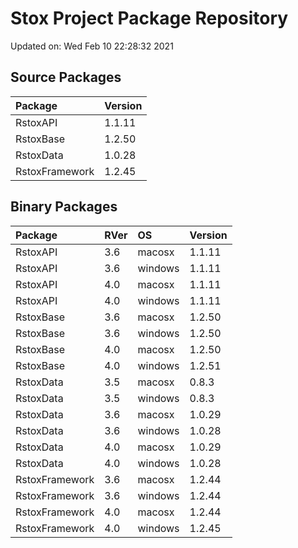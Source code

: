 # Stox Project Package Repository


Updated on: Wed Feb 10 22:28:32 2021
## Source Packages

|Package        |Version |
|:--------------|:-------|
|RstoxAPI       |1.1.11  |
|RstoxBase      |1.2.50  |
|RstoxData      |1.0.28  |
|RstoxFramework |1.2.45  |

## Binary Packages

|Package        |RVer |OS      |Version |
|:--------------|:----|:-------|:-------|
|RstoxAPI       |3.6  |macosx  |1.1.11  |
|RstoxAPI       |3.6  |windows |1.1.11  |
|RstoxAPI       |4.0  |macosx  |1.1.11  |
|RstoxAPI       |4.0  |windows |1.1.11  |
|RstoxBase      |3.6  |macosx  |1.2.50  |
|RstoxBase      |3.6  |windows |1.2.50  |
|RstoxBase      |4.0  |macosx  |1.2.50  |
|RstoxBase      |4.0  |windows |1.2.51  |
|RstoxData      |3.5  |macosx  |0.8.3   |
|RstoxData      |3.5  |windows |0.8.3   |
|RstoxData      |3.6  |macosx  |1.0.29  |
|RstoxData      |3.6  |windows |1.0.28  |
|RstoxData      |4.0  |macosx  |1.0.29  |
|RstoxData      |4.0  |windows |1.0.28  |
|RstoxFramework |3.6  |macosx  |1.2.44  |
|RstoxFramework |3.6  |windows |1.2.44  |
|RstoxFramework |4.0  |macosx  |1.2.44  |
|RstoxFramework |4.0  |windows |1.2.45  |
